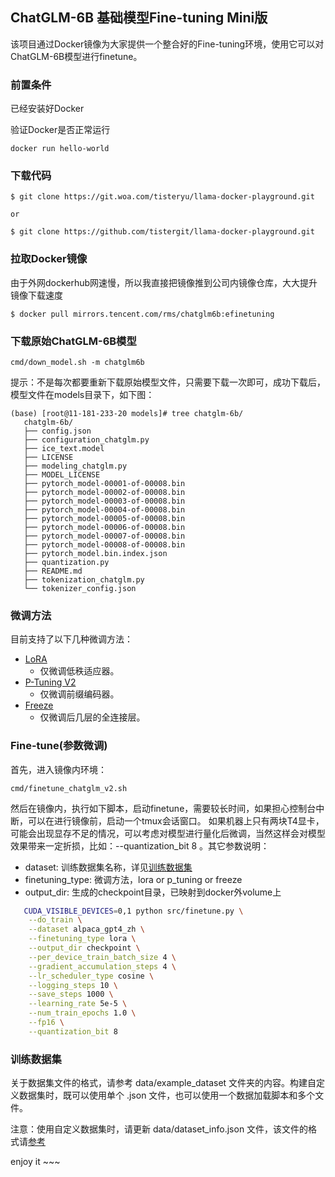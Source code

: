 ## ChatGLM-6B 基础模型Fine-tuning Mini版

该项目通过Docker镜像为大家提供一个整合好的Fine-tuning环境，使用它可以对ChatGLM-6B模型进行finetune。

### 前置条件
已经安装好Docker

验证Docker是否正常运行

```shell
docker run hello-world
```

### 下载代码

```shell
$ git clone https://git.woa.com/tisteryu/llama-docker-playground.git

or 

$ git clone https://github.com/tistergit/llama-docker-playground.git
```

### 拉取Docker镜像
   由于外网dockerhub网速慢，所以我直接把镜像推到公司内镜像仓库，大大提升镜像下载速度
   ```shell
   $ docker pull mirrors.tencent.com/rms/chatglm6b:efinetuning
   ```

### 下载原始ChatGLM-6B模型
   
   ```shell
   cmd/down_model.sh -m chatglm6b
   ```

   提示：不是每次都要重新下载原始模型文件，只需要下载一次即可，成功下载后，模型文件在models目录下，如下图：
   ```
   (base) [root@11-181-233-20 models]# tree chatglm-6b/
      chatglm-6b/
      ├── config.json
      ├── configuration_chatglm.py
      ├── ice_text.model
      ├── LICENSE
      ├── modeling_chatglm.py
      ├── MODEL_LICENSE
      ├── pytorch_model-00001-of-00008.bin
      ├── pytorch_model-00002-of-00008.bin
      ├── pytorch_model-00003-of-00008.bin
      ├── pytorch_model-00004-of-00008.bin
      ├── pytorch_model-00005-of-00008.bin
      ├── pytorch_model-00006-of-00008.bin
      ├── pytorch_model-00007-of-00008.bin
      ├── pytorch_model-00008-of-00008.bin
      ├── pytorch_model.bin.index.json
      ├── quantization.py
      ├── README.md
      ├── tokenization_chatglm.py
      └── tokenizer_config.json
   ```

### 微调方法

目前支持了以下几种微调方法：

- [LoRA](https://arxiv.org/abs/2106.09685)
  - 仅微调低秩适应器。
- [P-Tuning V2](https://github.com/THUDM/P-tuning-v2)
  - 仅微调前缀编码器。
- [Freeze](https://arxiv.org/abs/2012.14913)
  - 仅微调后几层的全连接层。

### Fine-tune(参数微调)
   
   首先，进入镜像内环境：
   ```shell
   cmd/finetune_chatglm_v2.sh
   ```
   然后在镜像内，执行如下脚本，启动finetune，需要较长时间，如果担心控制台中断，可以在进行镜像前，启动一个tmux会话窗口。
   如果机器上只有两块T4显卡，可能会出现显存不足的情况，可以考虑对模型进行量化后微调，当然这样会对模型效果带来一定折损，比如：--quantization_bit 8 。其它参数说明：
  
  - dataset: 训练数据集名称，详见[训练数据集](#训练数据集)
  - finetuning_type: 微调方法，lora or  p_tuning or freeze
  - output_dir: 生成的checkpoint目录，已映射到docker外volume上

```bash
   CUDA_VISIBLE_DEVICES=0,1 python src/finetune.py \
    --do_train \
    --dataset alpaca_gpt4_zh \
    --finetuning_type lora \
    --output_dir checkpoint \
    --per_device_train_batch_size 4 \
    --gradient_accumulation_steps 4 \
    --lr_scheduler_type cosine \
    --logging_steps 10 \
    --save_steps 1000 \
    --learning_rate 5e-5 \
    --num_train_epochs 1.0 \
    --fp16 \
    --quantization_bit 8
```


### 训练数据集
关于数据集文件的格式，请参考 data/example_dataset 文件夹的内容。构建自定义数据集时，既可以使用单个 .json 文件，也可以使用一个数据加载脚本和多个文件。

注意：使用自定义数据集时，请更新 data/dataset_info.json 文件，该文件的格式请[参考](https://github.com/hiyouga/ChatGLM-Efficient-Tuning/tree/main/data)

  enjoy it ~~~